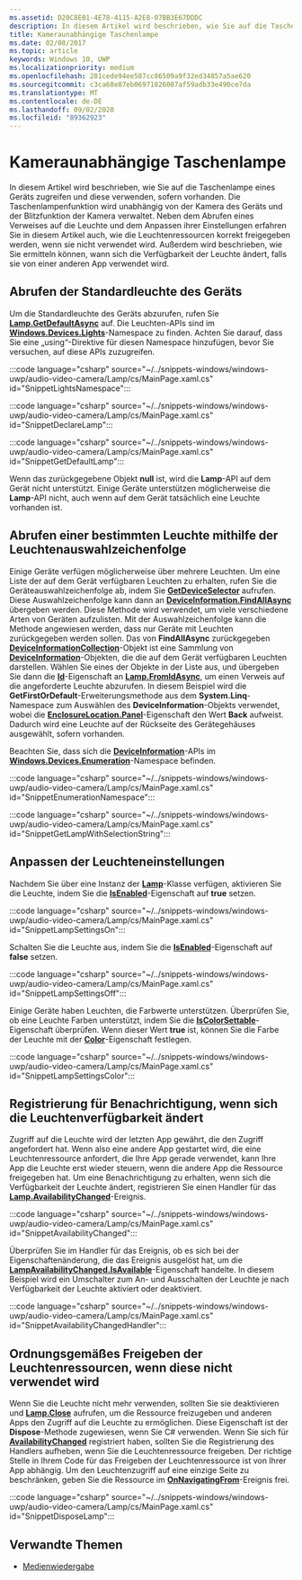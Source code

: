 ```yaml
---
ms.assetid: D20C8E01-4E78-4115-A2E8-07BB3E67DDDC
description: In diesem Artikel wird beschrieben, wie Sie auf die Taschenlampe eines Geräts zugreifen und diese verwenden, sofern vorhanden. Die Taschenlampenfunktion wird unabhängig von der Kamera des Geräts und der Blitzfunktion der Kamera verwaltet.
title: Kameraunabhängige Taschenlampe
ms.date: 02/08/2017
ms.topic: article
keywords: Windows 10, UWP
ms.localizationpriority: medium
ms.openlocfilehash: 281cede94ee587cc86509a9f32ed34857a5ae620
ms.sourcegitcommit: c3ca68e87eb06971826087af59adb33e490ce7da
ms.translationtype: MT
ms.contentlocale: de-DE
ms.lasthandoff: 09/02/2020
ms.locfileid: "89362923"
---
```

# <a name="camera-independent-flashlight"></a>Kameraunabhängige Taschenlampe



In diesem Artikel wird beschrieben, wie Sie auf die Taschenlampe eines Geräts zugreifen und diese verwenden, sofern vorhanden. Die Taschenlampenfunktion wird unabhängig von der Kamera des Geräts und der Blitzfunktion der Kamera verwaltet. Neben dem Abrufen eines Verweises auf die Leuchte und dem Anpassen ihrer Einstellungen erfahren Sie in diesem Artikel auch, wie die Leuchtenressourcen korrekt freigegeben werden, wenn sie nicht verwendet wird. Außerdem wird beschrieben, wie Sie ermitteln können, wann sich die Verfügbarkeit der Leuchte ändert, falls sie von einer anderen App verwendet wird.

## <a name="get-the-devices-default-lamp"></a>Abrufen der Standardleuchte des Geräts

Um die Standardleuchte des Geräts abzurufen, rufen Sie [**Lamp.GetDefaultAsync**](/uwp/api/windows.devices.lights.lamp.getdefaultasync) auf. Die Leuchten-APIs sind im [**Windows.Devices.Lights**](/uwp/api/Windows.Devices.Lights)-Namespace zu finden. Achten Sie darauf, dass Sie eine „using“-Direktive für diesen Namespace hinzufügen, bevor Sie versuchen, auf diese APIs zuzugreifen.

:::code language="csharp" source="~/../snippets-windows/windows-uwp/audio-video-camera/Lamp/cs/MainPage.xaml.cs" id="SnippetLightsNamespace":::


:::code language="csharp" source="~/../snippets-windows/windows-uwp/audio-video-camera/Lamp/cs/MainPage.xaml.cs" id="SnippetDeclareLamp":::


:::code language="csharp" source="~/../snippets-windows/windows-uwp/audio-video-camera/Lamp/cs/MainPage.xaml.cs" id="SnippetGetDefaultLamp":::

Wenn das zurückgegebene Objekt **null** ist, wird die **Lamp**-API auf dem Gerät nicht unterstützt. Einige Geräte unterstützen möglicherweise die **Lamp**-API nicht, auch wenn auf dem Gerät tatsächlich eine Leuchte vorhanden ist.

## <a name="get-a-specific-lamp-using-the-lamp-selector-string"></a>Abrufen einer bestimmten Leuchte mithilfe der Leuchtenauswahlzeichenfolge

Einige Geräte verfügen möglicherweise über mehrere Leuchten. Um eine Liste der auf dem Gerät verfügbaren Leuchten zu erhalten, rufen Sie die Geräteauswahlzeichenfolge ab, indem Sie [**GetDeviceSelector**](/uwp/api/windows.devices.lights.lamp.getdeviceselector) aufrufen. Diese Auswahlzeichenfolge kann dann an [**DeviceInformation.FindAllAsync**](/uwp/api/windows.devices.enumeration.deviceinformation.findallasync) übergeben werden. Diese Methode wird verwendet, um viele verschiedene Arten von Geräten aufzulisten. Mit der Auswahlzeichenfolge kann die Methode angewiesen werden, dass nur Geräte mit Leuchten zurückgegeben werden sollen. Das von **FindAllAsync** zurückgegeben [**DeviceInformationCollection**](/uwp/api/Windows.Devices.Enumeration.DeviceInformationCollection)-Objekt ist eine Sammlung von [**DeviceInformation**](/uwp/api/Windows.Devices.Enumeration.DeviceInformation)-Objekten, die die auf dem Gerät verfügbaren Leuchten darstellen. Wählen Sie eines der Objekte in der Liste aus, und übergeben Sie dann die [**Id**](/uwp/api/windows.devices.enumeration.deviceinformation.id)-Eigenschaft an [**Lamp.FromIdAsync**](/uwp/api/windows.devices.lights.lamp.fromidasync), um einen Verweis auf die angeforderte Leuchte abzurufen. In diesem Beispiel wird die **GetFirstOrDefault**-Erweiterungsmethode aus dem **System.Linq**-Namespace zum Auswählen des **DeviceInformation**-Objekts verwendet, wobei die [**EnclosureLocation.Panel**](/uwp/api/windows.devices.enumeration.enclosurelocation.panel)-Eigenschaft den Wert **Back** aufweist. Dadurch wird eine Leuchte auf der Rückseite des Gerätegehäuses ausgewählt, sofern vorhanden.

Beachten Sie, dass sich die [**DeviceInformation**](/uwp/api/Windows.Devices.Enumeration.DeviceInformation)-APIs im [**Windows.Devices.Enumeration**](/uwp/api/Windows.Devices.Enumeration)-Namespace befinden.

:::code language="csharp" source="~/../snippets-windows/windows-uwp/audio-video-camera/Lamp/cs/MainPage.xaml.cs" id="SnippetEnumerationNamespace":::

:::code language="csharp" source="~/../snippets-windows/windows-uwp/audio-video-camera/Lamp/cs/MainPage.xaml.cs" id="SnippetGetLampWithSelectionString":::

## <a name="adjust-lamp-settings"></a>Anpassen der Leuchteneinstellungen

Nachdem Sie über eine Instanz der [**Lamp**](/uwp/api/Windows.Devices.Lights.Lamp)-Klasse verfügen, aktivieren Sie die Leuchte, indem Sie die [**IsEnabled**](/uwp/api/windows.devices.lights.lamp.isenabled)-Eigenschaft auf **true** setzen.

:::code language="csharp" source="~/../snippets-windows/windows-uwp/audio-video-camera/Lamp/cs/MainPage.xaml.cs" id="SnippetLampSettingsOn":::

Schalten Sie die Leuchte aus, indem Sie die [**IsEnabled**](/uwp/api/windows.devices.lights.lamp.isenabled)-Eigenschaft auf **false** setzen.

:::code language="csharp" source="~/../snippets-windows/windows-uwp/audio-video-camera/Lamp/cs/MainPage.xaml.cs" id="SnippetLampSettingsOff":::

Einige Geräte haben Leuchten, die Farbwerte unterstützen. Überprüfen Sie, ob eine Leuchte Farben unterstützt, indem Sie die [**IsColorSettable**](/uwp/api/windows.devices.lights.lamp.iscolorsettable)-Eigenschaft überprüfen. Wenn dieser Wert **true** ist, können Sie die Farbe der Leuchte mit der [**Color**](/uwp/api/windows.devices.lights.lamp.color)-Eigenschaft festlegen.

:::code language="csharp" source="~/../snippets-windows/windows-uwp/audio-video-camera/Lamp/cs/MainPage.xaml.cs" id="SnippetLampSettingsColor":::

## <a name="register-to-be-notified-if-the-lamp-availability-changes"></a>Registrierung für Benachrichtigung, wenn sich die Leuchtenverfügbarkeit ändert

Zugriff auf die Leuchte wird der letzten App gewährt, die den Zugriff angefordert hat. Wenn also eine andere App gestartet wird, die eine Leuchtenressource anfordert, die Ihre App gerade verwendet, kann Ihre App die Leuchte erst wieder steuern, wenn die andere App die Ressource freigegeben hat. Um eine Benachrichtigung zu erhalten, wenn sich die Verfügbarkeit der Leuchte ändert, registrieren Sie einen Handler für das [**Lamp.AvailabilityChanged**](/uwp/api/windows.devices.lights.lamp.availabilitychanged)-Ereignis.

:::code language="csharp" source="~/../snippets-windows/windows-uwp/audio-video-camera/Lamp/cs/MainPage.xaml.cs" id="SnippetAvailabilityChanged":::

Überprüfen Sie im Handler für das Ereignis, ob es sich bei der Eigenschaftenänderung, die das Ereignis ausgelöst hat, um die [**LampAvailabilityChanged.IsAvailable**](/uwp/api/windows.devices.lights.lampavailabilitychangedeventargs.isavailable)-Eigenschaft handelte. In diesem Beispiel wird ein Umschalter zum An- und Ausschalten der Leuchte je nach Verfügbarkeit der Leuchte aktiviert oder deaktiviert.

:::code language="csharp" source="~/../snippets-windows/windows-uwp/audio-video-camera/Lamp/cs/MainPage.xaml.cs" id="SnippetAvailabilityChangedHandler":::

## <a name="properly-dispose-of-the-lamp-resource-when-not-in-use"></a>Ordnungsgemäßes Freigeben der Leuchtenressourcen, wenn diese nicht verwendet wird

Wenn Sie die Leuchte nicht mehr verwenden, sollten Sie sie deaktivieren und [**Lamp.Close**](/uwp/api/windows.devices.lights.lamp.close) aufrufen, um die Ressource freizugeben und anderen Apps den Zugriff auf die Leuchte zu ermöglichen. Diese Eigenschaft ist der **Dispose**-Methode zugewiesen, wenn Sie C# verwenden. Wenn Sie sich für [**AvailabilityChanged**](/uwp/api/windows.devices.lights.lamp.availabilitychanged) registriert haben, sollten Sie die Registrierung des Handlers aufheben, wenn Sie die Leuchtenressource freigeben. Der richtige Stelle in Ihrem Code für das Freigeben der Leuchtenressource ist von Ihrer App abhängig. Um den Leuchtenzugriff auf eine einzige Seite zu beschränken, geben Sie die Ressource im [**OnNavigatingFrom**](/uwp/api/windows.ui.xaml.controls.page.onnavigatingfrom)-Ereignis frei.

:::code language="csharp" source="~/../snippets-windows/windows-uwp/audio-video-camera/Lamp/cs/MainPage.xaml.cs" id="SnippetDisposeLamp":::

## <a name="related-topics"></a>Verwandte Themen
- [Medienwiedergabe](media-playback.md)

 
